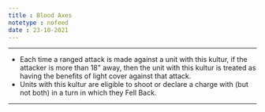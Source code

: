 ```yaml
---
title : Blood Axes
notetype : nofeed
date : 23-10-2021
---
```


---

-   Each time a ranged attack is made against a unit with this kultur, if the attacker is more than 18" away, then the unit with this kultur is treated as having the benefits of light cover against that attack.
-   Units with this kultur are eligible to shoot or declare a charge with (but not both) in a turn in which they Fell Back.

---